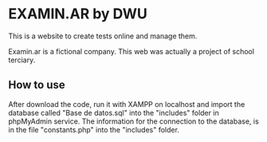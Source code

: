 EXAMIN.AR by DWU
=================

This is a website to create tests online and manage them. 

Examin.ar is a fictional company. This web was actually a project of school terciary.

## How to use

After download the code, run it with XAMPP on localhost and import the database called "Base de datos.sql" into the "includes" folder in phpMyAdmin service. The information for the connection to the database, is in the file "constants.php" into the "includes" folder.
